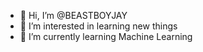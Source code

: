 - 👋 Hi, I’m @BEASTBOYJAY
- 👀 I’m interested in learning new things
- 🌱 I’m currently learning Machine Learning

<!---
BEASTBOYJAY/BEASTBOYJAY is a ✨ special ✨ repository because its `README.md` (this file) appears on your GitHub profile.
You can click the Preview link to take a look at your changes.
--->

